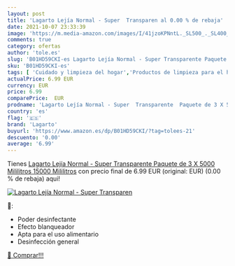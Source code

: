 ```yaml
---
layout: post
title: 'Lagarto Lejía Normal - Super  Transparen al 0.00 % de rebaja'
date: 2021-10-07 23:33:39
image: 'https://m.media-amazon.com/images/I/41jzoKPNntL._SL500_._SL400_.jpg'
comments: true
category: ofertas
author: 'tole.es'
slug: 'B01HD59CKI-es Lagarto Lejía Normal - Super Transparente Paquete de 3 X...'
sku: 'B01HD59CKI-es'
tags: [ 'Cuidado y limpieza del hogar','Productos de limpieza para el hogar','Salud y cuidado personal','lagarto','lejía', ]
actualPrice: 6.99 EUR
currency: EUR
price: 6.99
comparePrice:  EUR
prodname: 'Lagarto Lejía Normal - Super  Transparente  Paquete de 3 X 5000 Mililitros  15000 Mililitros'
country: 'es'
flag: '🇪🇸'
brand: 'Lagarto'
buyurl: 'https://www.amazon.es/dp/B01HD59CKI/?tag=tolees-21'
descuento: '0.00'
average: '6.99'
---
```


Tienes [Lagarto Lejía Normal - Super  Transparente  Paquete de 3 X 5000 Mililitros  15000 Mililitros](https://www.amazon.es/dp/B01HD59CKI/?tag=tolees-21) con precio final de  6.99 EUR (original:  EUR) (0.00 %  de rebaja) aqui!

[![Lagarto Lejía Normal - Super  Transparen](https://m.media-amazon.com/images/I/41jzoKPNntL._SL500_._SL400_.jpg)](https://www.amazon.es/dp/B01HD59CKI/?tag=tolees-21)

🔎:

- Poder desinfectante
- Efecto blanqueador
- Apta para el uso alimentario
- Desinfección general

[🛒 Comprar!!!](https://www.amazon.es/dp/B01HD59CKI/?tag=tolees-21)
